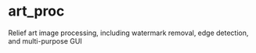 # art_proc
Relief art image processing, including watermark removal, edge detection, and multi-purpose GUI

